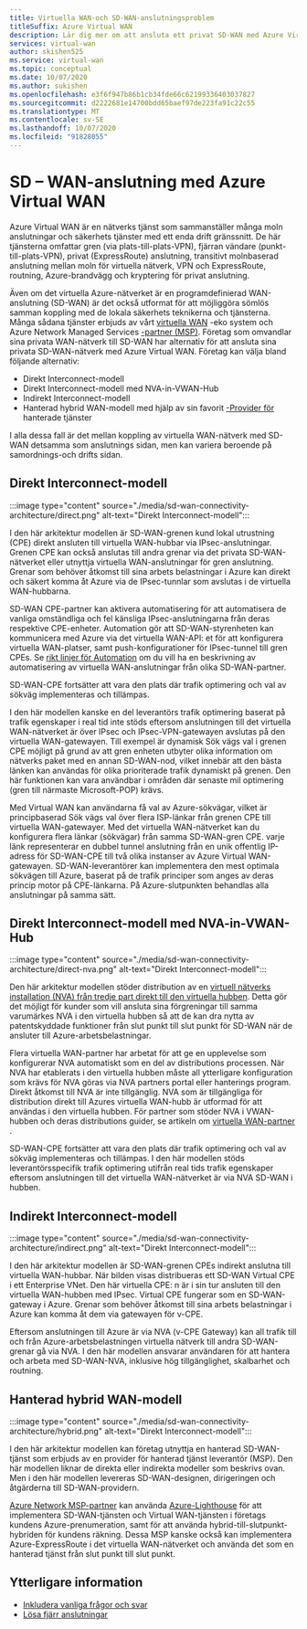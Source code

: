 ```yaml
---
title: Virtuella WAN-och SD-WAN-anslutningsproblem
titleSuffix: Azure Virtual WAN
description: Lär dig mer om att ansluta ett privat SD-WAN med Azure Virtual WAN
services: virtual-wan
author: skishen525
ms.service: virtual-wan
ms.topic: conceptual
ms.date: 10/07/2020
ms.author: sukishen
ms.openlocfilehash: e3f6f947b86b1cb34fde66c62199336403037827
ms.sourcegitcommit: d2222681e14700bdd65baef97de223fa91c22c55
ms.translationtype: MT
ms.contentlocale: sv-SE
ms.lasthandoff: 10/07/2020
ms.locfileid: "91828055"
---
```

# <a name="sd-wan-connectivity-architecture-with-azure-virtual-wan"></a>SD – WAN-anslutning med Azure Virtual WAN

Azure Virtual WAN är en nätverks tjänst som sammanställer många moln anslutningar och säkerhets tjänster med ett enda drift gränssnitt. De här tjänsterna omfattar gren (via plats-till-plats-VPN), fjärran vändare (punkt-till-plats-VPN), privat (ExpressRoute) anslutning, transitivt molnbaserad anslutning mellan moln för virtuella nätverk, VPN och ExpressRoute, routning, Azure-brandvägg och kryptering för privat anslutning.

Även om det virtuella Azure-nätverket är en programdefinierad WAN-anslutning (SD-WAN) är det också utformat för att möjliggöra sömlös samman koppling med de lokala säkerhets teknikerna och tjänsterna. Många sådana tjänster erbjuds av vårt [virtuella WAN](virtual-wan-locations-partners.md) -eko system och Azure Network Managed Services [-partner (MSP)](../networking/networking-partners-msp.md). Företag som omvandlar sina privata WAN-nätverk till SD-WAN har alternativ för att ansluta sina privata SD-WAN-nätverk med Azure Virtual WAN. Företag kan välja bland följande alternativ:

* Direkt Interconnect-modell
* Direkt Interconnect-modell med NVA-in-VWAN-Hub
* Indirekt Interconnect-modell
* Hanterad hybrid WAN-modell med hjälp av sin favorit [-Provider för](../networking/networking-partners-msp.md) hanterade tjänster

I alla dessa fall är det mellan koppling av virtuella WAN-nätverk med SD-WAN detsamma som anslutnings sidan, men kan variera beroende på samordnings-och drifts sidan.

## <a name="direct-interconnect-model"></a><a name="direct"></a>Direkt Interconnect-modell

:::image type="content" source="./media/sd-wan-connectivity-architecture/direct.png" alt-text="Direkt Interconnect-modell":::

I den här arkitektur modellen är SD-WAN-grenen kund lokal utrustning (CPE) direkt ansluten till virtuella WAN-hubbar via IPsec-anslutningar. Grenen CPE kan också anslutas till andra grenar via det privata SD-WAN-nätverket eller utnyttja virtuella WAN-anslutningar för gren anslutning. Grenar som behöver åtkomst till sina arbets belastningar i Azure kan direkt och säkert komma åt Azure via de IPsec-tunnlar som avslutas i de virtuella WAN-hubbarna.

SD-WAN CPE-partner kan aktivera automatisering för att automatisera de vanliga omständliga och fel känsliga IPsec-anslutningarna från deras respektive CPE-enheter. Automation gör att SD-WAN-styrenheten kan kommunicera med Azure via det virtuella WAN-API: et för att konfigurera virtuella WAN-platser, samt push-konfigurationer för IPsec-tunnel till gren CPEs. Se [rikt linjer för Automation](virtual-wan-configure-automation-providers.md) om du vill ha en beskrivning av automatisering av virtuella WAN-anslutningar från olika SD-WAN-partner.

SD-WAN-CPE fortsätter att vara den plats där trafik optimering och val av sökväg implementeras och tillämpas. 

I den här modellen kanske en del leverantörs trafik optimering baserat på trafik egenskaper i real tid inte stöds eftersom anslutningen till det virtuella WAN-nätverket är över IPsec och IPsec-VPN-gatewayen avslutas på den virtuella WAN-gatewayen. Till exempel är dynamisk Sök vägs val i grenen CPE möjligt på grund av att gren enheten utbyter olika information om nätverks paket med en annan SD-WAN-nod, vilket innebär att den bästa länken kan användas för olika prioriterade trafik dynamiskt på grenen. Den här funktionen kan vara användbar i områden där senaste mil optimering (gren till närmaste Microsoft-POP) krävs.

Med Virtual WAN kan användarna få val av Azure-sökvägar, vilket är principbaserad Sök vägs val över flera ISP-länkar från grenen CPE till virtuella WAN-gatewayer. Med det virtuella WAN-nätverket kan du konfigurera flera länkar (sökvägar) från samma SD-WAN-gren CPE. varje länk representerar en dubbel tunnel anslutning från en unik offentlig IP-adress för SD-WAN-CPE till två olika instanser av Azure Virtual WAN-gatewayen. SD-WAN-leverantörer kan implementera den mest optimala sökvägen till Azure, baserat på de trafik principer som anges av deras princip motor på CPE-länkarna. På Azure-slutpunkten behandlas alla anslutningar på samma sätt.

## <a name="direct-interconnect-model-with-nva-in-vwan-hub"></a><a name="direct"></a>Direkt Interconnect-modell med NVA-in-VWAN-Hub

:::image type="content" source="./media/sd-wan-connectivity-architecture/direct-nva.png" alt-text="Direkt Interconnect-modell":::

Den här arkitektur modellen stöder distribution av en [virtuell nätverks installation (NVA) från tredje part direkt till den virtuella hubben](https://docs.microsoft.com/azure/virtual-wan/about-nva-hub). Detta gör det möjligt för kunder som vill ansluta sina förgreningar till samma varumärkes NVA i den virtuella hubben så att de kan dra nytta av patentskyddade funktioner från slut punkt till slut punkt för SD-WAN när de ansluter till Azure-arbetsbelastningar. 

Flera virtuella WAN-partner har arbetat för att ge en upplevelse som konfigurerar NVA automatiskt som en del av distributions processen. När NVA har etablerats i den virtuella hubben måste all ytterligare konfiguration som krävs för NVA göras via NVA partners portal eller hanterings program. Direkt åtkomst till NVA är inte tillgänglig. NVA som är tillgängliga för distribution direkt till Azures virtuella WAN-hubb är utformad för att användas i den virtuella hubben. För partner som stöder NVA i VWAN-hubben och deras distributions guider, se artikeln om [virtuella WAN-partner](virtual-wan-locations-partners.md#partners-with-integrated-virtual-hub-offerings) .

SD-WAN-CPE fortsätter att vara den plats där trafik optimering och val av sökväg implementeras och tillämpas.
I den här modellen stöds leverantörsspecifik trafik optimering utifrån real tids trafik egenskaper eftersom anslutningen till det virtuella WAN-nätverket är via NVA SD-WAN i hubben.

## <a name="indirect-interconnect-model"></a><a name="indirect"></a>Indirekt Interconnect-modell

:::image type="content" source="./media/sd-wan-connectivity-architecture/indirect.png" alt-text="Direkt Interconnect-modell":::

I den här arkitektur modellen är SD-WAN-grenen CPEs indirekt anslutna till virtuella WAN-hubbar. När bilden visas distribueras ett SD-WAN Virtual CPE i ett Enterprise VNet. Den här virtuella CPE: n är i sin tur ansluten till den virtuella WAN-hubben med IPsec. Virtual CPE fungerar som en SD-WAN-gateway i Azure. Grenar som behöver åtkomst till sina arbets belastningar i Azure kan komma åt dem via gatewayen för v-CPE.

Eftersom anslutningen till Azure är via NVA (v-CPE Gateway) kan all trafik till och från Azure-arbetsbelastningen virtuella nätverk till andra SD-WAN-grenar gå via NVA. I den här modellen ansvarar användaren för att hantera och arbeta med SD-WAN-NVA, inklusive hög tillgänglighet, skalbarhet och routning.
  
## <a name="managed-hybrid-wan-model"></a><a name="hybrid"></a>Hanterad hybrid WAN-modell

:::image type="content" source="./media/sd-wan-connectivity-architecture/hybrid.png" alt-text="Direkt Interconnect-modell":::

I den här arkitektur modellen kan företag utnyttja en hanterad SD-WAN-tjänst som erbjuds av en provider för hanterad tjänst leverantör (MSP). Den här modellen liknar de direkta eller indirekta modeller som beskrivs ovan. Men i den här modellen levereras SD-WAN-designen, dirigeringen och åtgärderna till SD-WAN-providern.

[Azure Network MSP-partner](../networking/networking-partners-msp.md) kan använda [Azure-Lighthouse](https://azure.microsoft.com/services/azure-lighthouse/) för att implementera SD-WAN-tjänsten och Virtual WAN-tjänsten i företags kundens Azure-prenumeration, samt för att använda hybrid-till-slutpunkt-hybriden för kundens räkning. Dessa MSP kanske också kan implementera Azure-ExpressRoute i det virtuella WAN-nätverket och använda det som en hanterad tjänst från slut punkt till slut punkt.

## <a name="additional-information"></a>Ytterligare information

* [Inkludera vanliga frågor och svar](virtual-wan-faq.md)
* [Lösa fjärr anslutningar](work-remotely-support.md)
